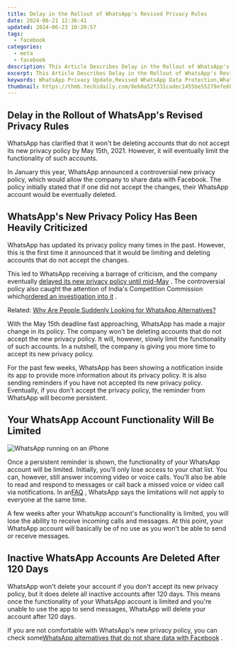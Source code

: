 ```yaml
---
title: Delay in the Rollout of WhatsApp's Revised Privacy Rules
date: 2024-06-21 12:36:41
updated: 2024-06-23 10:20:57
tags:
  - facebook
categories:
  - meta
  - facebook
description: This Article Describes Delay in the Rollout of WhatsApp's Revised Privacy Rules
excerpt: This Article Describes Delay in the Rollout of WhatsApp's Revised Privacy Rules
keywords: WhatsApp Privacy Update,Revised WhatsApp Data Protection,WhatsApp User Privacy Changes 2023,Global WhatsApp Privacy Policy Adjustment,WhatsApp Data Sharing Concerns,Impact of WhatsApp Privacy Update on Users,WhatsApp Revised Rules Compliance
thumbnail: https://thmb.techidaily.com/8eb0a52f331cadec1455be55279efe68c9588c11451977d41c23dfeca435c0f3.jpg
---
```


## Delay in the Rollout of WhatsApp's Revised Privacy Rules

 WhatsApp has clarified that it won't be deleting accounts that do not accept its new privacy policy by May 15th, 2021\. However, it will eventually limit the functionality of such accounts.

 In January this year, WhatsApp announced a controversial new privacy policy, which would allow the company to share data with Facebook. The policy initially stated that if one did not accept the changes, their WhatsApp account would be eventually deleted.

## WhatsApp's New Privacy Policy Has Been Heavily Criticized

 WhatsApp has updated its privacy policy many times in the past. However, this is the first time it announced that it would be limiting and deleting accounts that do not accept the changes.

 This led to WhatsApp receiving a barrage of criticism, and the company eventually [delayed its new privacy policy until mid-May](https://www.makeuseof.com/whatsapp-delays-privacy-policy-facebook-data-sharing-controversy/) . The controversial policy also caught the attention of India's Competition Commission which[ordered an investigation into it](https://www.makeuseof.com/india-investigating-whatsapp-privacy-policy/) .

 Related: [Why Are People Suddenly Looking for WhatsApp Alternatives?](https://www.makeuseof.com/why-people-looking-for-whatsapp-alternatives/)

 With the May 15th deadline fast approaching, WhatsApp has made a major change in its policy. The company won't be deleting accounts that do not accept the new privacy policy. It will, however, slowly limit the functionality of such accounts. In a nutshell, the company is giving you more time to accept its new privacy policy.

 For the past few weeks, WhatsApp has been showing a notification inside its app to provide more information about its privacy policy. It is also sending reminders if you have not accepted its new privacy policy. Eventually, if you don't accept the privacy policy, the reminder from WhatsApp will become persistent.

## Your WhatsApp Account Functionality Will Be Limited

![WhatsApp running on an iPhone](https://static1.makeuseofimages.com/wordpress/wp-content/uploads/2021/03/india-investigating-whatsapp-featured.jpg)

 Once a persistent reminder is shown, the functionality of your WhatsApp account will be limited. Initially, you'll only lose access to your chat list. You can, however, still answer incoming video or voice calls. You'll also be able to read and respond to messages or call back a missed voice or video call via notifications. In an[FAQ](https://faq.whatsapp.com/general/security-and-privacy/what-happens-when-our-terms-and-privacy-policy-updates-take-effect/?lang=en) , WhatsApp says the limitations will not apply to everyone at the same time.

 A few weeks after your WhatsApp account's functionality is limited, you will lose the ability to receive incoming calls and messages. At this point, your WhatsApp account will basically be of no use as you won't be able to send or receive messages.

## Inactive WhatsApp Accounts Are Deleted After 120 Days

 WhatsApp won't delete your account if you don't accept its new privacy policy, but it does delete all inactive accounts after 120 days. This means once the functionality of your WhatsApp account is limited and you're unable to use the app to send messages, WhatsApp will delete your account after 120 days.

 If you are not comfortable with WhatsApp's new privacy policy, you can check some[WhatsApp alternatives that do not share data with Facebook](https://www.makeuseof.com/whatsapp-alternatives-dont-share-data-facebook/) .


<ins class="adsbygoogle"
     style="display:block"
     data-ad-format="autorelaxed"
     data-ad-client="ca-pub-7571918770474297"
     data-ad-slot="1223367746"></ins>



<ins class="adsbygoogle"
     style="display:block"
     data-ad-client="ca-pub-7571918770474297"
     data-ad-slot="8358498916"
     data-ad-format="auto"
     data-full-width-responsive="true"></ins>

